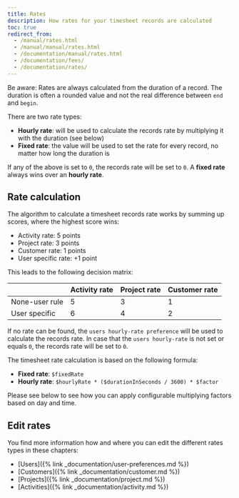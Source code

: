 ```yaml
---
title: Rates
description: How rates for your timesheet records are calculated
toc: true
redirect_from: 
  - /manual/rates.html
  - /manual/manual/rates.html
  - /documentation/manual/rates.html
  - /documentation/fees/
  - /documentation/rates/
---
```


Be aware: Rates are always calculated from the duration of a record. 
The duration is often a rounded value and not the real difference between `end` and `begin`.

There are two rate types:

- __Hourly rate__: will be used to calculate the records rate by multiplying it with the duration (see below)
- __Fixed rate__: the value will be used to set the rate for every record, no matter how long the duration is 

If any of the above is set to `0`, the records rate will be set to `0`.
A __fixed rate__ always wins over an __hourly rate__.

## Rate calculation

The algorithm to calculate a timesheet records rate works by summing up scores, where the highest score wins:

- Activity rate: 5 points
- Project rate: 3 points
- Customer rate: 1 points
- User specific rate: +1 point

This leads to the following decision matrix:

|                           | Activity rate | Project rate  | Customer rate |
|---                        |---            |---            |---            |
| None-user rule            | 5             | 3             | 1             |
| User specific             | 6             | 4             | 2             |

If no rate can be found, the `users hourly-rate preference` will be used to calculate the records rate.
In case that the `users hourly-rate` is not set or equals `0`, the records rate will be set to `0`.

The timesheet rate calculation is based on the following formula:

- __Fixed rate__: `$fixedRate`
- __Hourly rate__: `$hourlyRate * ($durationInSeconds / 3600) * $factor`

Please see below to see how you can apply configurable multiplying factors based on day and time.

## Edit rates

You find more information how and where you can edit the different rates types in these chapters:

- [Users]({% link _documentation/user-preferences.md %})
- [Customers]({% link _documentation/customer.md %})
- [Projects]({% link _documentation/project.md %})
- [Activities]({% link _documentation/activity.md %})
